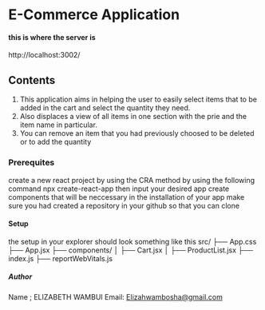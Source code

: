 
# E-Commerce Application 
#### this is where the server is 
http://localhost:3002/
## Contents 
1. This application aims in helping the user to easily select items that to be added in the cart and select the quantity they need.
2. Also displaces a view of all items in one section with the prie and the item name in particular.
3. You can remove an item that you had previously choosed to be deleted or to add the quantity 

### Prerequites 
create a new react project by using the CRA method by using the following command 
npx create-react-app then input your desired app
create components that will be neccessary in the installation of your app
make sure you had created a repository in your github so that you can clone 

#### Setup
the setup in your explorer should look something like this 
src/
├── App.css
├── App.jsx
├── components/
│   ├── Cart.jsx
│   ├── ProductList.jsx
├── index.js
├── reportWebVitals.js
 ##### Author 
 Name ; ELIZABETH WAMBUI
 Email: Elizahwambosha@gmail.com
  